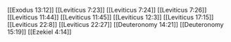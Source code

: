 [[Exodus 13:12]]
[[Leviticus 7:23]]
[[Leviticus 7:24]]
[[Leviticus 7:26]]
[[Leviticus 11:44]]
[[Leviticus 11:45]]
[[Leviticus 12:3]]
[[Leviticus 17:15]]
[[Leviticus 22:8]]
[[Leviticus 22:27]]
[[Deuteronomy 14:21]]
[[Deuteronomy 15:19]]
[[Ezekiel 4:14]]

